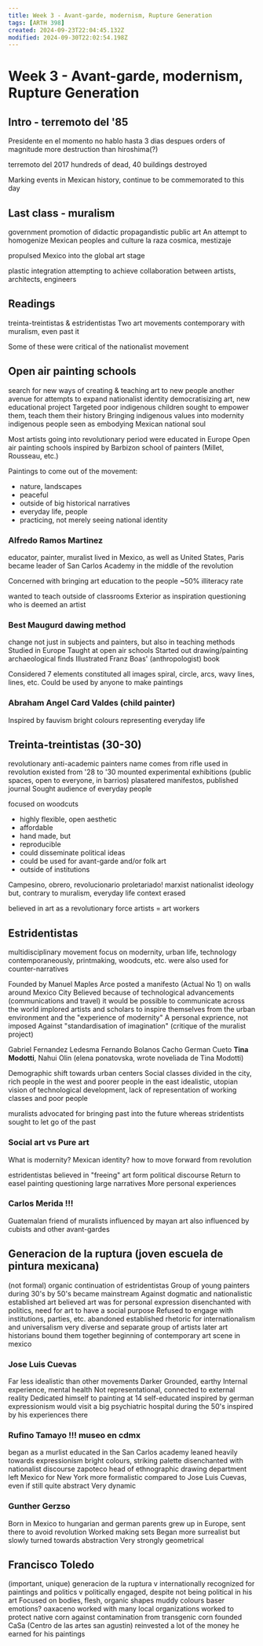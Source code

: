 ```yaml
---
title: Week 3 - Avant-garde, modernism, Rupture Generation
tags: [ARTH 398]
created: 2024-09-23T22:04:45.132Z
modified: 2024-09-30T22:02:54.198Z
---
```


# Week 3 - Avant-garde, modernism, Rupture Generation

## Intro - terremoto del '85

Presidente en el momento no hablo hasta 3 dias despues
orders of magnitude more destruction than hiroshima(?)

terremoto del 2017
hundreds of dead, 40 buildings destroyed

Marking events in Mexican history, continue to be commemorated to this day

## Last class - muralism

government promotion of didactic propagandistic public art
An attempt to homogenize Mexican peoples and culture
la raza cosmica, mestizaje

propulsed Mexico into the global art stage

plastic integration
attempting to achieve collaboration between artists, architects, engineers

## Readings
treinta-treintistas & estridentistas
Two art movements contemporary with muralism, even past it

Some of these were critical of the nationalist movement

## Open air painting schools
search for new ways of creating & teaching art to new people
another avenue for attempts to expand nationalist identity
democratisizing art, new educational project
Targeted poor indigenous children
sought to empower them, teach them their history
Bringing indigenous values into modernity
indigenous people seen as embodying Mexican national soul

Most artists going into revolutionary period were educated in Europe
Open air painting schools inspired by Barbizon school of painters (Millet, Rousseau, etc.)

Paintings to come out of the movement:
- nature, landscapes
- peaceful
- outside of big historical narratives
- everyday life, people
- practicing, not merely seeing national identity

### Alfredo Ramos Martinez
educator, painter, muralist
lived in Mexico, as well as United States, Paris
became leader of San Carlos Academy in the middle of the revolution

Concerned with bringing art education to the people
~50% illiteracy rate

wanted to teach outside of classrooms
Exterior as inspiration
questioning who is deemed an artist


### Best Maugurd dawing method
change not just in subjects and painters,
but also in teaching methods
Studied in Europe
Taught at open air schools
Started out drawing/painting archaeological finds
Illustrated Franz Boas' (anthropologist) book

Considered 7 elements constituted all images
spiral, circle, arcs, wavy lines, lines, etc.
Could be used by anyone to make paintings

### Abraham Angel Card Valdes (child painter)
Inspired by fauvism
bright colours
representing everyday life

## Treinta-treintistas (30-30)
revolutionary anti-academic painters
name comes from rifle used in revolution
existed from '28 to '30
mounted experimental exhibitions
(public spaces, open to everyone, in barrios)
plasatered manifestos, published journal
Sought audience of everyday people

focused on woodcuts
- highly flexible, open aesthetic
- affordable
- hand made, but
- reproducible
- could disseminate political ideas
- could be used for avant-garde and/or folk art
- outside of institutions

Campesino, obrero, revolucionario
proletariado!
marxist nationalist ideology
but, contrary to muralism,
everyday life
context erased

believed in art as a revolutionary force
artists = art workers

## Estridentistas
multidisciplinary movement
focus on modernity, urban life, technology
contemporaneously, printmaking, woodcuts, etc. were also used for counter-narratives

Founded by Manuel Maples Arce
posted a manifesto (Actual No 1) on walls around Mexico City
Believed because of technological advancements (communications and travel) it would be possible to communicate across the world
implored artists and scholars to inspire themselves from the urban environment and the "experience of modernity"
A personal exprience, not imposed
Against "standardisation of imagination"
(critique of the muralist project)

Gabriel Fernandez Ledesma
Fernando Bolanos Cacho
German Cueto
**Tina Modotti**,
Nahui Olin
(elena ponatovska, wrote noveliada de Tina Modotti)

Demographic shift towards urban centers
Social classes divided in the city, 
rich people in the west and poorer people in the east
idealistic, utopian vision of technological development,
lack of representation of working classes and poor people

muralists advocated for bringing past into the future
whereas stridentists sought to let go of the past

### Social art vs Pure art
What is modernity?
Mexican identity?
how to move forward from revolution

estridentistas believed in "freeing" art form political discourse
Return to easel painting
questioning large narratives
More personal experiences

### Carlos Merida !!!
Guatemalan
friend of muralists
influenced by mayan art
also influenced by cubists and other avant-gardes

## Generacion de la ruptura (joven escuela de pintura mexicana)
(not formal) organic continuation of estridentistas
Group of young painters during 30's
by 50's became  mainstream
Against dogmatic and nationalistic established art
believed art was for personal expression
disenchanted with politics, need for art to have a social purpose
Refused to engage with institutions, parties, etc.
abandoned established rhetoric for
internationalism and universalism
very diverse and separate group of artists
later art historians bound them together
beginning of contemporary art scene in mexico

### Jose Luis Cuevas
Far less idealistic than other movements
Darker
Grounded, earthy
Internal experience, mental health
Not representational, connected to external reality
Dedicated himself to painting at 14
self-educated
inspired by german expressionism
would visit a big psychiatric hospital during the 50's
inspired by his experiences there

### Rufino Tamayo !!! museo en cdmx
began as a murlist
educated in the San Carlos academy
leaned heavily towards expressionism
bright colours, striking palette
disenchanted with nationalist discourse
zapoteco
head of ethnographic drawing department
left Mexico for New York
more formalistic compared to Jose Luis Cuevas,
even if still quite abstract
Very dynamic

### Gunther Gerzso
Born in Mexico to hungarian and german parents
grew up in Europe, sent there to avoid revolution
Worked making sets
Began more surrealist but slowly turned towards abstraction
Very strongly geometrical

## Francisco Toledo
(important, unique) generacion de la ruptura
v internationally recognized for paintings and politics
v politically engaged, despite not being political in his art
Focused on bodies, flesh, organic shapes
muddy colours
baser emotions?
oaxaceno
worked with many local organizations
worked to protect native corn against contamination from transgenic corn
founded CaSa (Centro de las artes san agustin)
reinvested a lot of the money he earned for his paintings
